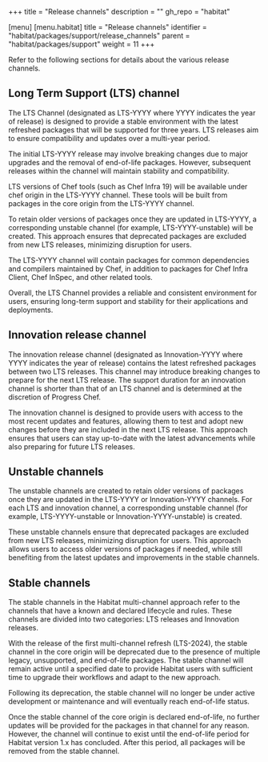+++
title = "Release channels"
description = ""
gh_repo = "habitat"

[menu]
  [menu.habitat]
    title = "Release channels"
    identifier = "habitat/packages/support/release_channels"
    parent = "habitat/packages/support"
    weight = 11
+++

Refer to the following sections for details about the various release channels.

## Long Term Support (LTS) channel

The LTS Channel (designated as LTS-YYYY where YYYY indicates the year of release) is designed to provide a stable environment with the latest refreshed packages that will be supported for three years. LTS releases aim to ensure compatibility and updates over a multi-year period.

The initial LTS-YYYY release may involve breaking changes due to major upgrades and the removal of end-of-life packages. However, subsequent releases within the channel will maintain stability and compatibility.

LTS versions of Chef tools (such as Chef Infra 19) will be available under chef origin in the LTS-YYYY channel. These tools will be built from packages in the core origin from the LTS-YYYY channel.

To retain older versions of packages once they are updated in LTS-YYYY, a corresponding unstable channel (for example, LTS-YYYY-unstable) will be created. This approach ensures that deprecated packages are excluded from new LTS releases, minimizing disruption for users.

The LTS-YYYY channel will contain packages for common dependencies and compilers maintained by Chef, in addition to packages for Chef Infra Client, Chef InSpec, and other related tools.

Overall, the LTS Channel provides a reliable and consistent environment for users, ensuring long-term support and stability for their applications and deployments.

## Innovation release channel

The innovation release channel (designated as Innovation-YYYY where YYYY indicates the year of release) contains the latest refreshed packages between two LTS releases. This channel may introduce breaking changes to prepare for the next LTS release. The support duration for an innovation channel is shorter than that of an LTS channel and is determined at the discretion of Progress Chef.

The innovation channel is designed to provide users with access to the most recent updates and features, allowing them to test and adopt new changes before they are included in the next LTS release. This approach ensures that users can stay up-to-date with the latest advancements while also preparing for future LTS releases.

## Unstable channels

The unstable channels are created to retain older versions of packages once they are updated in the LTS-YYYY or Innovation-YYYY channels. For each LTS and innovation channel, a corresponding unstable channel (for example, LTS-YYYY-unstable or Innovation-YYYY-unstable) is created.

These unstable channels ensure that deprecated packages are excluded from new LTS releases, minimizing disruption for users. This approach allows users to access older versions of packages if needed, while still benefiting from the latest updates and improvements in the stable channels.

## Stable channels

The stable channels in the Habitat multi-channel approach refer to the channels that have a known and declared lifecycle and rules. These channels are divided into two categories: LTS releases and Innovation releases.

With the release of the first multi-channel refresh (LTS-2024), the stable channel in the core origin will be deprecated due to the presence of multiple legacy, unsupported, and end-of-life packages. The stable channel will remain active until a specified date to provide Habitat users with sufficient time to upgrade their workflows and adapt to the new approach.

Following its deprecation, the stable channel will no longer be under active development or maintenance and will eventually reach end-of-life status.

Once the stable channel of the core origin is declared end-of-life, no further updates will be provided for the packages in that channel for any reason. However, the channel will continue to exist until the end-of-life period for Habitat version 1.x has concluded. After this period, all packages will be removed from the stable channel.
